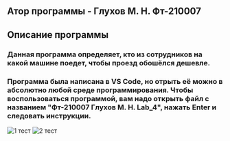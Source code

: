 ## Атор программы - Глухов М. Н. Фт-210007

## Описание программы
### Данная программа определяет, кто из сотрудников на какой машине поедет, чтобы проезд обошёлся дешевле.

### Программа была написана в VS Code, но отрыть её можно в абсолютно любой среде программирования. Чтобы воспользоваться программой, вам надо открыть файл с названием "Фт-210007 Глухов М. Н. Lab_4", нажать Enter и следовать инструкции.

![1 тест](https://user-images.githubusercontent.com/113675991/193460172-2049b52d-b300-4dba-85a3-522a284951c7.png)
![2 тест](https://user-images.githubusercontent.com/113675991/193460180-0c23def8-ff53-47ff-b1f1-3824c9b2e0bd.png)
